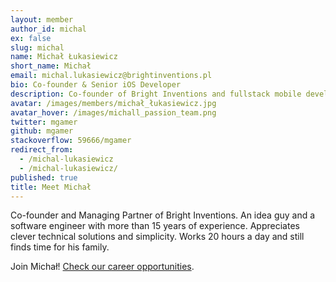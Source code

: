 ```yaml
---
layout: member
author_id: michal
ex: false
slug: michal
name: Michał Łukasiewicz
short_name: Michał
email: michal.lukasiewicz@brightinventions.pl
bio: Co-founder & Senior iOS Developer
description: Co-founder of Bright Inventions and fullstack mobile developer
avatar: /images/members/michał_łukasiewicz.jpg
avatar_hover: /images/michall_passion_team.png
twitter: mgamer
github: mgamer
stackoverflow: 59666/mgamer
redirect_from:
  - /michal-lukasiewicz
  - /michal-lukasiewicz/
published: true
title: Meet Michał
---
```

Co-founder and Managing Partner of Bright Inventions. An idea guy and a software engineer with more than 15 years of experience. Appreciates clever technical solutions and simplicity. Works 20 hours a day and still finds time for his family.

Join Michał! [Check our career opportunities](/career).